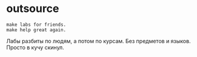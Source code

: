 # outsource

```
make labs for friends.
make help great again.
```

Лабы разбиты по людям, а потом по курсам. Без предметов и языков. Просто в кучу скинул.
